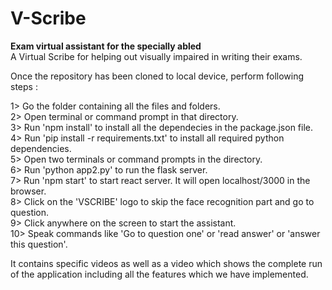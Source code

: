 # V-Scribe
<b>Exam virtual assistant for the specially abled</b><br>
A Virtual Scribe for helping out visually impaired in writing their exams.<br>

Once the repository has been cloned to local device, perform following steps :<br>

1> Go the folder containing all the files and folders.<br>
2> Open terminal or command prompt in that directory.<br>
3> Run 'npm install' to install all the dependecies in the package.json file.<br>
4> Run 'pip install -r requirements.txt' to install all required python dependencies.<br>
5> Open two terminals or command prompts in the directory.<br>
6> Run 'python app2.py' to run the flask server.<br>
7> Run 'npm start' to start react server. It will open localhost/3000 in the browser.<br>
8> Click on the 'VSCRIBE' logo to skip the face recognition part and go to question.<br>
9> Click anywhere on the screen to start the assistant.<br>
10> Speak commands like 'Go to question one' or 'read answer' or 'answer this question'.<br>

It contains specific videos as well as a video which shows the complete run of the application including all the features which we have implemented.
